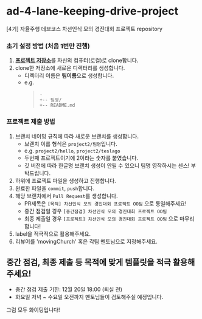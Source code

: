 # ad-4-lane-keeping-drive-project
[4기] 자율주행 데브코스 차선인식 모의 경진대회 프로젝트 repository

### 초기 설정 방법 (처음 1번만 진행)

1. [**프로젝트 저장소**](https://github.com/prgrms-ad-devcourse/ad-4-lane-keeping-drive-project)를 자신의 컴퓨터(로컬)로 clone합니다.
2. clone한 저장소에 새로운 디렉터리를 생성합니다.
   - 디렉터리 이름은 **팀이름**으로 생성합니다.
   - e.g.
     > ```shell
     > .
     > +-- 팀명/
     > +-- README.md
     > ```

### 프로젝트 제출 방법

1. 브랜치 네이밍 규칙에 따라 새로운 브랜치를 생성합니다.
   - 브랜치 이름 형식은 `project2/팀명`입니다.
   - e.g. `project2/hello`, `project2/teslago`
   - 두번째 프로젝트이기에 2이라는 숫자를 붙였습니다.
   - 깃 버전에 따라 한글명 브랜치 생성이 안될 수 있으니 팀명 영작하시는 센스! 부탁드립니다.
2. 하위에 프로젝트 파일을 생성하고 진행합니다.
3. 완료한 파일을 `commit`, `push`합니다.
4. 해당 브랜치에서 `Pull Request`를 생성합니다.
   - PR제목은 `[목적] 차선인식 모의 경진대회 프로젝트 OO팀` 으로 통일해주세요!
   - 중간 점검일 경우 `[중간점검] 차선인식 모의 경진대회 프로젝트 OO팀`
   - 최종 제출일 경우 `[프로젝트] 차선인식 모의 경진대회 프로젝트 OO팀` 으로 마무리 합니다!
5. label을 적극적으로 활용해주세요.
6. 리뷰어를 'movingChurch' 혹은 각팀 멘토님으로 지정해주세요.

## 중간 점검, 최종 제출 등 목적에 맞게 템플릿을 적극 활용해주세요!
- 중간 점검 제출 기한: 12월 20일 18:00 (퇴실 전) 
- 화요일 저녁 ~ 수요일 오전까지 멘토님들이 검토해주실 예정입니다.

그럼 모두 화이팅입니다!
